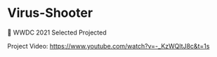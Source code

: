 # Virus-Shooter
 WWDC 2021 Selected Projected

Project Video: https://www.youtube.com/watch?v=-_KzWQltJ8c&t=1s
